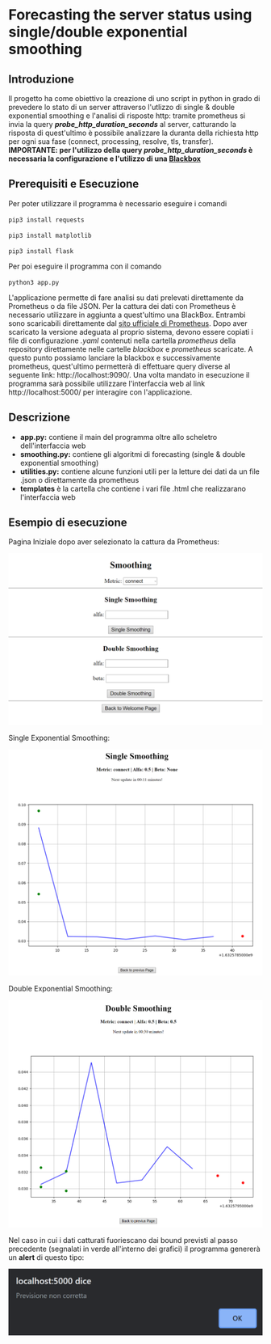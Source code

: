 # Forecasting the server status using single/double exponential smoothing
## Introduzione
Il progetto ha come obiettivo la creazione di uno script in python in grado di prevedere lo stato di un server attraverso l'utlizzo di single & double exponential smoothing e l'analisi di risposte http: tramite prometheus si invia la query ***probe_http_duration_seconds*** al server, catturando la risposta di quest'ultimo è possibile analizzare la duranta della richiesta http per ogni sua fase (connect, processing, resolve, tls, transfer). **IMPORTANTE: per l'utilizzo della query *probe_http_duration_seconds* è necessaria la configurazione e l'utilizzo di una [Blackbox](https://github.com/prometheus/blackbox_exporter)**
## Prerequisiti e Esecuzione
Per poter utilizzare il programma è necessario eseguire i comandi

`pip3 install requests` 

`pip3 install matplotlib`

`pip3 install flask`

Per poi eseguire il programma con il comando

`python3 app.py`

L'applicazione permette di fare analisi su dati prelevati direttamente da Prometheus o da file JSON. Per la cattura dei dati con Prometheus è necessario utilizzare in aggiunta a quest'ultimo una BlackBox. Entrambi sono scaricabili direttamente dal [sito ufficiale di Prometheus](https://prometheus.io/download/).
Dopo aver scaricato la versione adeguata al proprio sistema, devono essere copiati i file di configurazione *.yaml* contenuti nella cartella *prometheus* della repository direttamente nelle cartelle *blackbox* e *prometheus* scaricate. A questo punto possiamo lanciare la blackbox e successivamente prometheus, quest'ultimo permetterà di effettuare query diverse al seguente link: http://localhost:9090/. Una volta mandato in esecuzione il programma sarà possibile utilizzare l'interfaccia web al link http://localhost:5000/ per interagire con l'applicazione.
## Descrizione
* **app.py:** contiene il main del programma oltre allo scheletro dell'interfaccia web 
* **smoothing.py:** contiene gli algoritmi di forecasting (single & double exponential smoothing)
* **utilities.py:** contiene alcune funzioni utili per la letture dei dati da un file .json o direttamente da prometheus
* **templates** è la cartella che contiene i vari file .html che realizzarano l'interfaccia web

## Esempio di esecuzione
Pagina Iniziale dopo aver selezionato la cattura da Prometheus:

![](Images/pagina_iniziale.png)

Single Exponential Smoothing:

![](Images/single_smoothing.png)

Double Exponential Smoothing:

![](Images/double_smoothing.png)

Nel caso in cui i dati catturati fuoriescano dai bound previsti al passo precedente (segnalati in verde all'interno dei grafici) il programma genererà un **alert** di questo tipo:

![](Images/allert.png)

